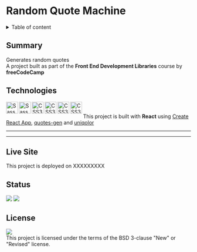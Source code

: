 # Random Quote Machine

<details>
<summary>Table of content</summary>
  
## Table of Content
- [Summary](#summary)
- [Technologies](#technologies)
- [Live Site](#live-site)  
- [Status](#status)
- [License](#license)  

</details>

## Summary
Generates random quotes<br>
A project built as part of the **Front End Development Libraries** course by **freeCodeCamp**

## Technologies
[
<img align="left" height="32" width="32" alt="Sass" src="https://cdn.jsdelivr.net/npm/simple-icons@v3/icons/react.svg" />
<img align="left" height="32" width="32" alt="Sass" src="https://cdn.jsdelivr.net/npm/simple-icons@v3/icons/npm.svg" />
<img align="left" height="32" width="32" alt="CSS3" src="https://cdn.jsdelivr.net/npm/simple-icons@v3/icons/html5.svg" />
<img align="left" height="32" width="32" alt="CSS3" src="https://cdn.jsdelivr.net/npm/simple-icons@v3/icons/css3.svg" />
<img align="left" height="32" width="32" alt="CSS3" src="https://cdn.jsdelivr.net/npm/simple-icons@v3/icons/javascript.svg" />
<img align="left" height="32" width="32" alt="CSS3" src="https://cdn.jsdelivr.net/npm/simple-icons@v3/icons/fontawesome.svg" />
](https://github.com/MakeItBack/Learning-Tracker)<br>

This project is built with **React** using [Create React App](https://github.com/facebook/create-react-app), [quotes-gen](https://github.com/qxb3/quotes-gen) and [uniqolor](https://github.com/dastoori/uniqolor)

---
---



## Live Site

This project is deployed on XXXXXXXXX

## Status
<a href="https://GitHub.com/MakeItBack/Random-Quote-Machine/graphs/commit-activity"><img src="https://img.shields.io/badge/Maintained%3F-yes-green.svg"></a>
<a href="https://GitHub.com/MakeItBack/Random-Quote-Machine/commit"><img src="https://img.shields.io/github/last-commit/MakeItBack/Random-Quote-Machine"></a>

## License

<a href="https://opensource.org/licenses"><img src="https://img.shields.io/github/license/MakeItBack/Random-Quote-Machine?color=dodgerblue"></a><br>
This project is licensed under the terms of the BSD 3-clause "New" or "Revised" license.
